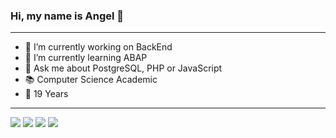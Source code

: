    ### Hi, my name is Angel 👋
--------------------------------------------------------------------------------------------------------------------
- 🔭 I’m currently working on BackEnd 
- 🌱 I’m currently learning ABAP
- 💬 Ask me about PostgreSQL, PHP or JavaScript
- 📚 Computer Science Academic
- 🥊 19 Years
--------------------------------------------------------------------------------------------------------------------
![](https://img.shields.io/badge/JavaScript-323330?style=for-the-badge&logo=javascript&logoColor=F7DF1E)
![](https://img.shields.io/badge/Node.js-43853D?style=for-the-badge&logo=node.js&logoColor=white)
![](https://img.shields.io/badge/PostgreSQL-316192?style=for-the-badge&logo=postgresql&logoColor=white)
![](https://img.shields.io/badge/PHP-777BB4?style=for-the-badge&logo=php&logoColor=white)
